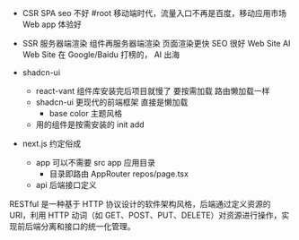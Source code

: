 - CSR SPA seo 不好 #root
  移动端时代，流量入口不再是百度，移动应用市场
  Web app 体验好

- SSR 服务器端渲染
  组件再服务器端渲染
  页面渲染更快 SEO 很好
  Web Site
  AI Web Site 在 Google/Baidu 打榜的，
  AI 出海

- shadcn-ui

  - react-vant 组件库安装完后项目就慢了
    要按需加载 路由懒加载一样
  - shadcn-ui 更现代的前端框架
    直接是懒加载
    - base color 主题风格
  - 用的组件是按需安装的
    init
    add

- next.js 约定俗成
  - app
    可以不需要 src
    app 应用目录
    - 目录即路由
      AppRouter
      repos/page.tsx
  - api
    后端接口定义

RESTful 是一种基于 HTTP 协议设计的软件架构风格，后端通过定义资源的 URI，利用 HTTP 动词（如 GET、POST、PUT、DELETE）对资源进行操作，实现前后端分离和接口的统一化管理。
